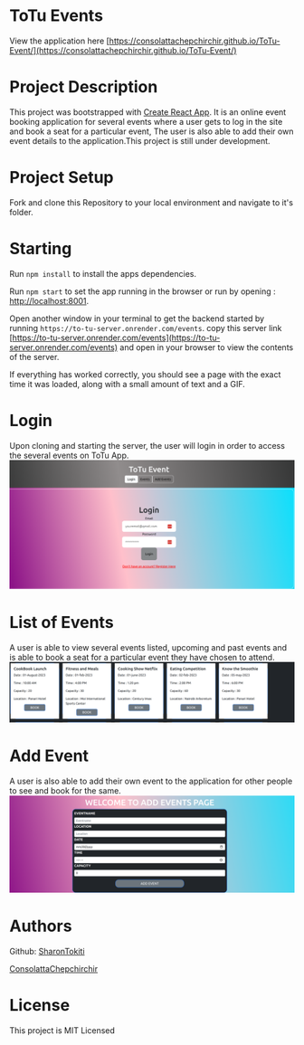 # ToTu Events

View the application here
[https://consolattachepchirchir.github.io/ToTu-Event/](https://consolattachepchirchir.github.io/ToTu-Event/)

# Project Description
This project was bootstrapped with [Create React App](https://github.com/facebook/create-react-app). It is an online event booking application for several events where a user gets to log in the site and book a seat for a particular event, The user is also able to add their own event details to the application.This project is still under development.

# Project Setup

Fork and clone this Repository to your local environment and navigate to it's folder.

# Starting
Run `npm install` to install the apps dependencies.

Run `npm start` to set the app running in the browser or run by opening : [http://localhost:8001](http://localhost:8001).

Open another window in your terminal to get the backend started by running `https://to-tu-server.onrender.com/events`. copy this server link [https://to-tu-server.onrender.com/events](https://to-tu-server.onrender.com/events) and open in your browser to view the contents of the server.

If everything has worked correctly, you should see a page with the exact time it was loaded, along with a small amount of text and a GIF.

# Login
Upon cloning and starting the server, the user will login in order to access the several events on ToTu App.
![login page](public/login.png)

# List of Events
A user is able to view several events listed, upcoming and past events and is able to book a seat for a particular event they have chosen to attend.
![events](public/events.png)

# Add Event
A user is also able to add their own event to the application for other people to see and book for the same.
![Add event](public/addevent.png)

# Authors

Github: [SharonTokiti](https://github.com/mshekerotokiti)


[ConsolattaChepchirchir](https://github.com/ConsolattaChepchirchir)

# License

This project is MIT Licensed





